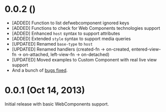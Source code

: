 # 0.0.2 ()

* [ADDED] Function to list defwebcomponent ignored keys []()
* [ADDED] Functions to check for Web Components technologies support []()
* [ADDED] Enhanced `host` syntax to support attributes []()
* [ADDED] Extended `style` syntax to support media queries []()
* [UPDATED] Renamed `base-type` to `host`
* [UPDATED] Renamed handlers (created-fn -> on-created, entered-view-fn -> on-attached, left-view-fn -> on-detached)
* [UPDATED] Moved examples to Custom Component with real live view support
* And a bunch of [bugs fixed](https://github.com/jeluard/lucuma/issues?labels=bug&milestone=1&page=1&state=closed).


# 0.0.1 (Oct 14, 2013)

Initial release with basic WebComponents support.
